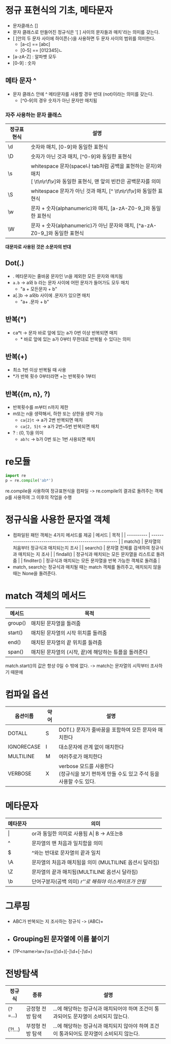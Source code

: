 # 정규 표현식의 기초, 메타문자
- 문자클래스 \[\]
- 문자 클래스로 만들어진 정규식은 '[ ] 사이의 문자들과 매치'라는 의미를 갖는다.
- [ ]안의 두 문자 사이에 하이픈(-)을 사용하면 두 문자 사이의 범위를 의미한다. 
	- [a-c] == [abc]
	- [0-5] == [012345]ㄴ
- [a-zA-Z] : 알파벳 모두
- [0-9] : 숫자

## 메타 문자 ^
- 문자 클래스 안에 ^ 메타문자를 사용할 경우 반대 (not)이라는 의미를 갖는다.
	- \[^0-9\]의 경우 숫자가 아닌 문자만 매치됨

### 자주 사용하는 문자 클래스
| 정규표현식 | 설명                                                                                                                                 |
| ---------- | ------------------------------------------------------------------------------------------------------------------------------------ |
| \\d        | 숫자와 매치, [0-9]와 동일한 표현식                                                                                                   |
| \\D        | 숫자가 아닌 것과 매치, \[^0-9\]와 동일한 표현식                                                                                      |
| \\s        | whitespace 문자(space나 tab처럼 공백을 표현하는 문자)와 매치 <br> [ \\t\\n\\r\\f\\v]와 동일한 표현식, 맨 앞의 빈칸은 공백문자를 의미 |
| \\S        | whitespace 문자가 아닌 것과 매치, \[^ \\t\\n\\r\\f\\v\]와 동일한 표현식                                                              |
| \\w        | 문자 + 숫자(alphanumeric)와 매치, \[a-zA-Z0-9_\]와 동일한 표현식                                                                     |
| \\W        | 문자 + 숫자(alphanumeric)가 아닌 문자와 매치, \[^a-zA-Z0-9_\]와 동일한 표현식
__대문자로 사용된 것은 소문자의 반대__


## Dot(.)
- . 메타문자는 줄바꿈 문자인 \\n을 제외한 모든 문자와 매치됨
- `a.b` -> a와 b 라는 문자 사이에 어떤 문자가 들어가도 모두 매치 
	- "a +  모든문자 + b"
- a[.]b -> a와b 사이에 .문자가 있으면 매치
	- "a+ .문자 + b"

## 반복(\*)
- ca\*t -> 문자 바로 앞에 있는 a가 0번 이상 반복되면 매치
	- \* 바로 앞에 있는 a가 0부터 무한대로 반복될 수 있다는 의미

## 반복(+)
- 최소 1번 이상 반복될 때 사용
- \*가 반복 횟수 0부터라면 +는 반복횟수 1부터

## 반복({m, n}, ?)
- 반복횟수를 m부터 n까지 제한
- m또는 n을 생략해서, 하한 또는 상한을 생략 가능
	- `ca{2}t` -> a가 2번 반복되면 매치
	- `ca{2, 5}t` -> a가 2번~5번 반복되면 매치
- ? : {0, 1}을 의미
	- `ab?c` -> b가 0번 또는 1번 사용되면 매치

# re모듈
```python
import re
p = re.compile('ab*')
```
re.compile을 사용하여 정규표현식을 컴파일 -> re.compile의 결과로 돌려주는 객체 p를 사용하여 그 이후의 작업을 수행


# 정규식을 사용한 문자열 객체
- 컴파일된 패턴 객체는 4가지 메서드를 제공
| 메서드     | 목적                                                      |
| ---------- | --------------------------------------------------------- |
| match()    | 문자열의 처음부터 정규식과 매치되는지 조사                |
| search()   | 문자열 전체를 검색하여 정규식과 매치되는 지 조사          |
| findall()  | 정규식과 매치되는 모든 문자열을 리스트로 돌려줌           |
| finditer() | 정규식과 매치되는 모든 문자열을 반복 가능한 객체로 돌려줌 |
- match, search는 정규식과 매치될 때는 match 객체를 돌려주고, 매치되지 않을 때는 None을 돌려준다.


# match 객체의 메서드
| 메서드  | 목적                               |
| ------- | ---------------------------------- |
| group() | 매치된 문자열을 돌려줌             |
| start() | 매치된 문자열의 시작 위치를 돌려줌 |
| end()   | 매치된 문자열의 끝 위치를 돌려줌   |
| span()  | 매치된 문자열의 (시작, 끝)에 해당하는 튜플을 돌려준다 |
match.start()의 값은 항상 0일 수 밖에 없다. -> match는 문자열의 시작부터 조사하기 때문에

# 컴파일 옵션
| 옵션이름   | 약어 | 설명                                                 |
| ---------- | ---- | ---------------------------------------------------- |
| DOTALL     | S    | DOT(.) 문자가 줄바꿈을 포함하여 모든 문자와 매치한다 |
| IGNORECASE | I    | 대소문자에 관계 없이 매치한다                        |
| MULTILINE  | M    | 여러주로가 매치한다                                  |
| VERBOSE    | X    | verbose 모드를 사용한다 <br> (정규식을 보기 편하게 만들 수도 있고 주석 등을 사용할 수도 있다.


# 메타문자
| 메타문자 | 의미                                                    |
| -------- | ------------------------------------------------------- |
| \|       | or과 동일한 의미로 사용됨 A\| B -> A또는B               |
| ^        | 문자열의 맨 처음과 일치함을 의미                        |
| \$       | ^와는 반대로 문자열의 끝과 일치                         |
| \\A      | 문자열의 처음과 매치됨을 의미 (MULTILINE 옵션시 달라짐) |
| \\Z      | 문자열의 끝과 매치됨(MULTILINE 옵션시 달라짐)           |
| \\b      | 단어구분자(공백 의미) *r''로 해줘야 이스케이프가 안됨*  |         

# 그루핑
- ABC가 반복되는 지 조사하는 정규식 -> (ABC)+
- ## Grouping된 문자열에 이름 붙이기  
- (?P\<name\>\w+)\s+((\d+)[-]\d+[-]\d+)


# 전방탐색
| 정규식  | 종류             | 설명                                                                                |
| ------- | ---------------- | ----------------------------------------------------------------------------------- |
| (?=...) | 긍정형 전방 탐색 | ...에 해당하는 정규식과 매치되어야 하며 조건이 통과되어도 문자열이 소비되지 않는다. |
| (?!...) | 부정형 전방 탐색 | ...에 해당하는 정규식과 매치되지 않아야 하며 조건이 통과되어도 문자열이 소비되지 않는다.


